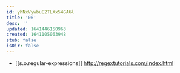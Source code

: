 ```yaml
---
id: yhNxVywbuE2TLXx54GA6l
title: '06'
desc: ''
updated: 1641446150963
created: 1641105063948
stub: false
isDir: false
---
```


- [[s.o.regular-expressions]] <http://regextutorials.com/index.html>
